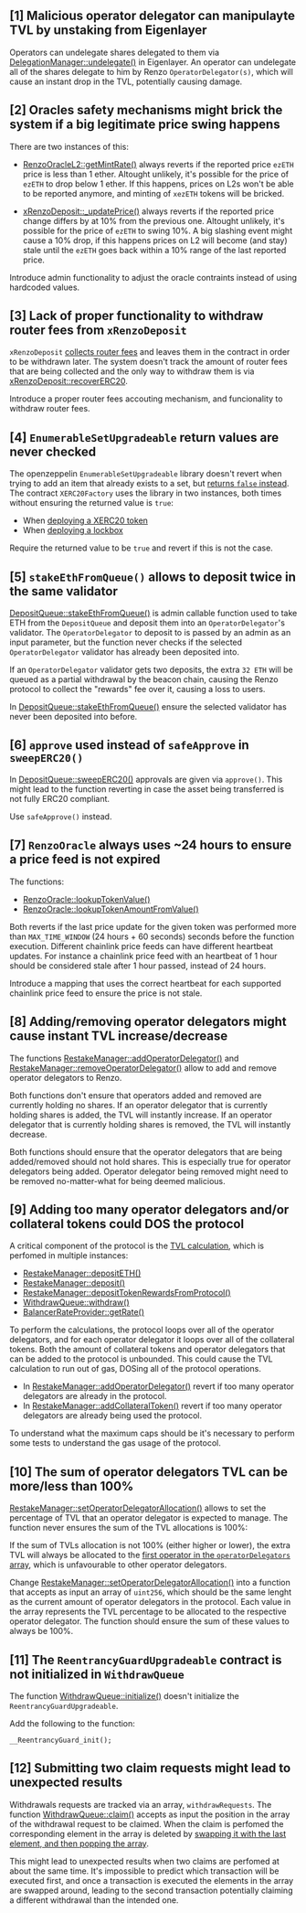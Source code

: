 ## [1] Malicious operator delegator can manipulayte TVL by unstaking from Eigenlayer

Operators can undelegate shares delegated to them via [DelegationManager::undelegate()](https://github.com/Layr-Labs/eigenlayer-contracts/blob/mainnet/src/contracts/core/DelegationManager.sol#L211) in Eigenlayer. An operator can undelegate all of the shares delegate to him by Renzo `OperatorDelegator(s)`, which will cause an instant drop in the TVL, potentially causing damage.

## [2] Oracles safety mechanisms might brick the system if a big legitimate price swing happens

There are two instances of this:

- [RenzoOracleL2::getMintRate()](https://github.com/code-423n4/2024-04-renzo/blob/main/contracts/Bridge/L2/Oracle/RenzoOracleL2.sol#L54) always reverts if the reported price `ezETH` price is less than 1 ether.
Altought unlikely, it's possible for the price of `ezETH` to drop below 1 ether.
If this happens, prices on L2s won't be able to be reported anymore, and minting of `xezETH` tokens will be bricked.

- [xRenzoDeposit::_updatePrice()](https://github.com/code-423n4/2024-04-renzo/blob/main/contracts/Bridge/L2/xRenzoDeposit.sol#L337-L342) always reverts if the reported price change differs by at 10% from the previous one. Altought unlikely, it's possible for the price of `ezETH` to swing 10%. A big slashing event might cause a 10% drop, if this happens prices on L2 will become (and stay) stale until the `ezETH` goes back within a 10% range of the last reported price.

Introduce admin functionality to adjust the oracle contraints instead of using hardcoded values.

## [3] Lack of proper functionality to withdraw router fees from `xRenzoDeposit`

`xRenzoDeposit` [collects router fees](https://github.com/code-423n4/2024-04-renzo/blob/main/contracts/Bridge/L2/xRenzoDeposit.sol#L385-L388) and leaves them in the contract in order to be withdrawn later. The system doesn't track the amount of router fees that are being collected and the only way to withdraw them is via [xRenzoDeposit::recoverERC20](https://github.com/code-423n4/2024-04-renzo/blob/main/contracts/Bridge/L2/xRenzoDeposit.sol#L489).

Introduce a proper router fees accouting mechanism, and funcionality to withdraw router fees.

## [4] `EnumerableSetUpgradeable` return values are never checked

The openzeppelin `EnumerableSetUpgradeable` library doesn't revert when trying to add an item that already exists to a set, but [returns `false` instead](https://github.com/OpenZeppelin/openzeppelin-contracts-upgradeable/blob/release-v4.9/contracts/utils/structs/EnumerableSetUpgradeable.sol#L65-L75).
The contract `XERC20Factory` uses the library in two instances, both times without ensuring the returned value is `true`:
- When [deploying a XERC20 token](https://github.com/code-423n4/2024-04-renzo/blob/main/contracts/Bridge/xERC20/contracts/XERC20Factory.sol#L165)
- When [deploying a lockbox](https://github.com/code-423n4/2024-04-renzo/blob/main/contracts/Bridge/xERC20/contracts/XERC20Factory.sol#L209)

Require the returned value to be `true` and revert if this is not the case.

## [5] `stakeEthFromQueue()` allows to deposit twice in the same validator

[DepositQueue::stakeEthFromQueue()](https://github.com/code-423n4/2024-04-renzo/blob/main/contracts/Deposits/DepositQueue.sol#L187) is admin callable function used to take ETH from the `DepositQueue` and deposit them into an `OperatorDelegator`'s validator. The `OperatorDelegator` to deposit to is passed by an admin as an input parameter, but the function never checks if the selected `OperatorDelegator` validator has already been deposited into.

If an `OperatorDelegator` validator gets two deposits, the extra `32 ETH` will be queued as a partial withdrawal by the beacon chain, causing the Renzo protocol to collect the "rewards" fee over it, causing a loss to users.

In [DepositQueue::stakeEthFromQueue()](https://github.com/code-423n4/2024-04-renzo/blob/main/contracts/Deposits/DepositQueue.sol#L187) ensure the selected validator has never been deposited into before.

## [6] `approve` used instead of `safeApprove` in `sweepERC20()`

In [DepositQueue::sweepERC20()](https://github.com/code-423n4/2024-04-renzo/blob/main/contracts/Deposits/DepositQueue.sol#L268) approvals are given via `approve()`. This might lead to the function reverting in case the asset being transferred is not fully ERC20 compliant.

Use `safeApprove()` instead.

## [7] `RenzoOracle` always uses ~24 hours to ensure a price feed is not expired

The functions:

- [RenzoOracle::lookupTokenValue()](https://github.com/code-423n4/2024-04-renzo/blob/main/contracts/Oracle/RenzoOracle.sol#L76)
- [RenzoOracle::lookupTokenAmountFromValue()](https://github.com/code-423n4/2024-04-renzo/blob/main/contracts/Oracle/RenzoOracle.sol#L93)

Both reverts if the last price update for the given token was performed more than `MAX_TIME_WINDOW` (24 hours + 60 seconds) seconds before the function execution. Different chainlink price feeds can have different heartbeat updates. For instance a chainlink price feed with an heartbeat of 1 hour should be considered stale after 1 hour passed, instead of 24 hours.

Introduce a mapping that uses the correct heartbeat for each supported chainlink price feed to ensure the price is not stale.

## [8] Adding/removing operator delegators might cause instant TVL increase/decrease

The functions [RestakeManager::addOperatorDelegator()](https://github.com/code-423n4/2024-04-renzo/blob/main/contracts/RestakeManager.sol#L131) and [RestakeManager::removeOperatorDelegator()](https://github.com/code-423n4/2024-04-renzo/blob/main/contracts/RestakeManager.sol#L160C14-L160C37) allow to add and remove operator delegators to Renzo.

Both functions don't ensure that operators added and removed are currently holding no shares. If an operator delegator that is currently holding shares is added, the TVL will instantly increase. If an operator delegator that is currently holding shares is removed, the TVL will instantly decrease.

Both functions should ensure that the operator delegators that are being added/removed should not hold shares. This is especially true for operator delegators being added. Operator delegator being removed might need to be removed no-matter-what for being deemed malicious.

## [9] Adding too many operator delegators and/or collateral tokens could DOS the protocol

A critical component of the protocol is the [TVL calculation](https://github.com/code-423n4/2024-04-renzo/blob/main/contracts/RestakeManager.sol#L274), which is perfomed in multiple instances:

- [RestakeManager::depositETH()](https://github.com/code-423n4/2024-04-renzo/blob/main/contracts/RestakeManager.sol#L594)
- [RestakeManager::deposit()](https://github.com/code-423n4/2024-04-renzo/blob/main/contracts/RestakeManager.sol#L504)
- [RestakeManager::depositTokenRewardsFromProtocol()](https://github.com/code-423n4/2024-04-renzo/blob/main/contracts/RestakeManager.sol#L652)
- [WithdrawQueue::withdraw()](https://github.com/code-423n4/2024-04-renzo/blob/main/contracts/Withdraw/WithdrawQueue.sol#L217)
- [BalancerRateProvider::getRate()](https://github.com/code-423n4/2024-04-renzo/blob/main/contracts/RateProvider/BalancerRateProvider.sol)

To perform the calculations, the protocol loops over all of the operator delegators, and for each operator delegator it loops over all of the collateral tokens. Both the amount of collateral tokens and operator delegators that can be added to the protocol is unbounded. This could cause the TVL calculation to run out of gas, DOSing all of the protocol operations.

- In [RestakeManager::addOperatorDelegator()](https://github.com/code-423n4/2024-04-renzo/blob/main/contracts/RestakeManager.sol#L131) revert if too many operator delegators are already in the protocol.
- In [RestakeManager::addCollateralToken()](https://github.com/code-423n4/2024-04-renzo/blob/main/contracts/RestakeManager.sol#L220) revert if too many operator delegators are already being used the protocol.

To understand what the maximum caps should be it's necessary to perform some tests to understand the gas usage of the protocol.

## [10] The sum of operator delegators TVL can be more/less than 100%

[RestakeManager::setOperatorDelegatorAllocation()](https://github.com/code-423n4/2024-04-renzo/blob/main/contracts/RestakeManager.sol#L187) allows to set the percentage of TVL that an operator delegator is expected to manage. The function never ensures the sum of the TVL allocations is 100%:

If the sum of TVLs allocation is not 100% (either higher or lower), the extra TVL will always be allocated to the [first operator in the `operatorDelegators` array](https://github.com/code-423n4/2024-04-renzo/blob/main/contracts/RestakeManager.sol#L391-L392), which is unfavourable to other operator delegators.

Change [RestakeManager::setOperatorDelegatorAllocation()](https://github.com/code-423n4/2024-04-renzo/blob/main/contracts/RestakeManager.sol#L391-L392) into a function that accepts as input an array of `uint256`, which should be the same lenght as the current amount of operator delegators in the protocol. Each value in the array represents the TVL percentage to be allocated to the respective operator delegator. The function should ensure the sum of these values to always be 100%.

## [11] The `ReentrancyGuardUpgradeable` contract is not initialized in `WithdrawQueue`

The function [WithdrawQueue::initialize()](https://github.com/code-423n4/2024-04-renzo/blob/main/contracts/Withdraw/WithdrawQueue.sol#L64C14-L64C24) doesn't initialize the `ReentrancyGuardUpgradeable`.

Add the following to the function:

```solidity
__ReentrancyGuard_init();
```

## [12] Submitting two claim requests might lead to unexpected results

Withdrawals requests are tracked via an array, `withdrawRequests`.
The function [WithdrawQueue::claim()](https://github.com/code-423n4/2024-04-renzo/blob/main/contracts/Withdraw/WithdrawQueue.sol#L279) accepts as input the position in the array of the withdrawal request to be claimed. When the claim is perfomed the corresponding element in the array is deleted by [swapping it with the last element, and then popping the array](https://github.com/code-423n4/2024-04-renzo/blob/main/contracts/Withdraw/WithdrawQueue.sol#L293-L296).

This might lead to unexpected results when two claims are perfomed at about the same time. It's impossible to predict which transaction will be executed first, and once a transaction is executed the elements in the array are swapped around, leading to the second transaction potentially claiming a different withdrawal than the intended one.
